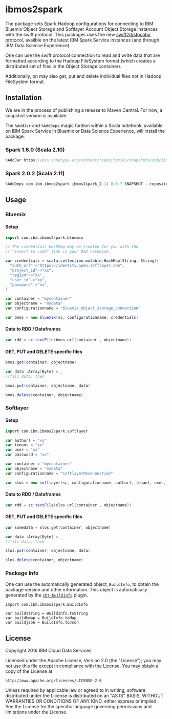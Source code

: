 # ibmos2spark

The package sets Spark Hadoop configurations for connecting to 
IBM Bluemix Object Storage and Softlayer Account Object Storage instances
with the swift protocol. This packages uses the new [swift2d/stocator](https://github.com/SparkTC/stocator) protocol, availble
on the latest IBM Spark Service instances (and through IBM Data Science Experience). 

One can use the swift protocol connection to read and write data that are formatted according to the 
Hadoop FileSystem format (which creates a distributed set of files in the Object Storage container).

Additionally, on may also get, put and delete individual files not in Hadoop FileSystem format.

## Installation

We are in the process of publishing a release to Maven Central. For now, a snapshot version is available. 

The `%AddJar` and `%AddDeps` magic funtion within a Scala notebook, available on IBM Spark Service in Bluemix or
Data Science Experience, will install the package.

### Spark 1.6.0 (Scala 2.10)

```scala
%AddJar https://oss.sonatype.org/content/repositories/snapshots/com/ibm/ibmos2spark/ibmos2spark_2.10/0.0.7-SNAPSHOT/ibmos2spark_2.10-0.0.7-SNAPSHOT.jar -f
```


### Spark 2.0.2 (Scala 2.11)

```scala
%AddDeps com.ibm.ibmos2spark ibmos2spark_2.11 0.0.7-SNAPSHOT --repository https://oss.sonatype.org/content/repositories/snapshots/
```


## Usage

### Bluemix


#### Setup
```scala
import com.ibm.ibmos2spark.bluemix

// The credentials HashMap may be created for you with the 
// "insert to code" link in your DSX notebook. 

var credentials = scala.collection.mutable.HashMap[String, String](
  "auth_url"->"https://identity.open.softlayer.com",
  "project_id"->"xx",
  "region"->"xx",
  "user_id"->"xx",
  "password"->"xx",
)

var container = "mycontainer"
var objectname = "mydata"
var configurationname = "bluemix_object_storage_connection"

var bmos = new bluemix(sc, configurationname, credentials)
```

#### Data to RDD / Dataframes

```scala
var rdd = sc.textFile(bmos.url(container , objectname))
```

#### GET, PUT and DELETE specific files

```scala
bmos.get(container, objectname)

var data :Array[Byte] = _
//fill data, then

bmos.put(container, objectname, data)

bmos.delete(container, objectname)
```


### Softlayer


#### Setup

```scala
import com.ibm.ibmos2spark.softlayer

var authurl = "xx"
var tenant = "xx"
var user = "xx"
var password = "xx"

var container = "mycontainer"
var objectname = "mydata"
var configurationname = "softlayerOSconnection"

var slos = new softlayer(sc, configurationname, authurl, tenant, user, password)
```

#### Data to RDD / Dataframes

```scala
var rdd = sc.textFile(slos.url(container , objectname))
```

#### GET, PUT and DELETE specific files

```scala
var somedata = slos.get(container, objectname)

var data :Array[Byte] = _
//fill data, then

slos.put(container, objectname, data)

slos.delete(container, objectname)
```

### Package Info

One can use the automatically generated object, `BuildInfo`, to obtain the package version
and other information. This object is automatically generated by the 
[`sbt-buildinfo`](https://github.com/sbt/sbt-buildinfo) plugin.

```
import com.ibm.ibmos2spark.BuildInfo

var buildstring = BuildInfo.toString
var buildbmap = BuildInfo.toMap
var buildjson = BuildInfo.toJson
``` 

## License 

Copyright 2016 IBM Cloud Data Services

Licensed under the Apache License, Version 2.0 (the "License");
you may not use this file except in compliance with the License.
You may obtain a copy of the License at

    http://www.apache.org/licenses/LICENSE-2.0

Unless required by applicable law or agreed to in writing, software
distributed under the License is distributed on an "AS IS" BASIS,
WITHOUT WARRANTIES OR CONDITIONS OF ANY KIND, either express or implied.
See the License for the specific language governing permissions and
limitations under the License.
